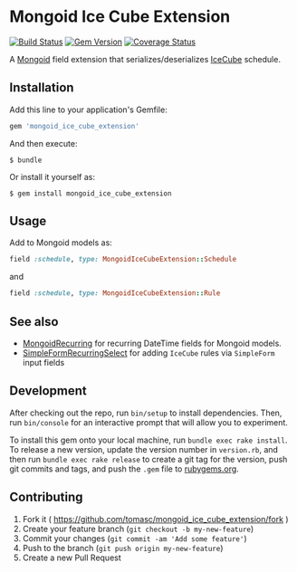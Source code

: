 # Mongoid Ice Cube Extension

[![Build Status](https://travis-ci.org/tomasc/mongoid_ice_cube_extension.svg)](https://travis-ci.org/tomasc/mongoid_ice_cube_extension) [![Gem Version](https://badge.fury.io/rb/mongoid_ice_cube_extension.svg)](http://badge.fury.io/rb/mongoid_ice_cube_extension) [![Coverage Status](https://img.shields.io/coveralls/tomasc/mongoid_ice_cube_extension.svg)](https://coveralls.io/r/tomasc/mongoid_ice_cube_extension)

A [Mongoid](https://github.com/mongoid/mongoid) field extension that serializes/deserializes [IceCube](https://github.com/seejohnrun/ice_cube/) schedule.

## Installation

Add this line to your application's Gemfile:

```ruby
gem 'mongoid_ice_cube_extension'
```

And then execute:

    $ bundle

Or install it yourself as:

    $ gem install mongoid_ice_cube_extension

## Usage

Add to Mongoid models as:

```ruby
field :schedule, type: MongoidIceCubeExtension::Schedule
```

and

```ruby
field :schedule, type: MongoidIceCubeExtension::Rule
```

## See also

* [MongoidRecurring](https://github.com/tomasc/mongoid_recurring) for recurring DateTime fields for Mongoid models.
* [SimpleFormRecurringSelect](https://github.com/tomasc/simple_form_recurring_select) for adding `IceCube` rules via `SimpleForm` input fields

## Development

After checking out the repo, run `bin/setup` to install dependencies. Then, run `bin/console` for an interactive prompt that will allow you to experiment.

To install this gem onto your local machine, run `bundle exec rake install`. To release a new version, update the version number in `version.rb`, and then run `bundle exec rake release` to create a git tag for the version, push git commits and tags, and push the `.gem` file to [rubygems.org](https://rubygems.org).

## Contributing

1. Fork it ( https://github.com/tomasc/mongoid_ice_cube_extension/fork )
2. Create your feature branch (`git checkout -b my-new-feature`)
3. Commit your changes (`git commit -am 'Add some feature'`)
4. Push to the branch (`git push origin my-new-feature`)
5. Create a new Pull Request
